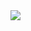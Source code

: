 <!--
- 👋 Hi, I’m @prashantmoroliya
- 👀 I’m interested in Star Wars, Cybersecurity, Artificial Intelligence, Android, C++, Java, Python
- 🌱 I’m currently learning Game Development on Unreal Engine
- 💞️ I’m looking to collaborate on whateva... just tell me.
- 📫 How to reach me ...
- Discord: darthvader0202
- LinkedIn: https://www.linkedin.com/in/prashantmoroliya
- email: not gonna tell. :-)
- And ofcz here on GitHub by following me. :) Star my repo if you like them.
- Blue Team | Red Team -->

<!---
prashantmoroliya/prashantmoroliya is a ✨ special ✨ repository because its `README.md` (this file) appears on your GitHub profile.
You can click the Preview link to take a look at your changes.
--->
<img src="https://drive.google.com/file/d/1NgcQkb2xvGNjkbI_alpC3mlMAsqDQJTU/view?usp=sharing">
